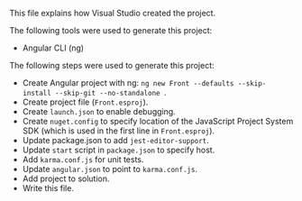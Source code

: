 This file explains how Visual Studio created the project.

The following tools were used to generate this project:
- Angular CLI (ng)

The following steps were used to generate this project:
- Create Angular project with ng: `ng new Front --defaults --skip-install --skip-git --no-standalone `.
- Create project file (`Front.esproj`).
- Create `launch.json` to enable debugging.
- Create `nuget.config` to specify location of the JavaScript Project System SDK (which is used in the first line in `Front.esproj`).
- Update package.json to add `jest-editor-support`.
- Update `start` script in `package.json` to specify host.
- Add `karma.conf.js` for unit tests.
- Update `angular.json` to point to `karma.conf.js`.
- Add project to solution.
- Write this file.
